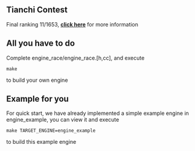 ## Tianchi Contest

Final ranking 11/1653, **[click here](https://tianchi.aliyun.com/competition/entrance/231689/rankingList)** for more information

## All you have to do

Complete engine_race/engine_race.[h,cc], and execute

```
make
```
to build your own engine

## Example for you

For quick start, we have already implemented a simple
example engine in engine_example, you can view it and execute

```
make TARGET_ENGINE=engine_example
```
to build this example engine
